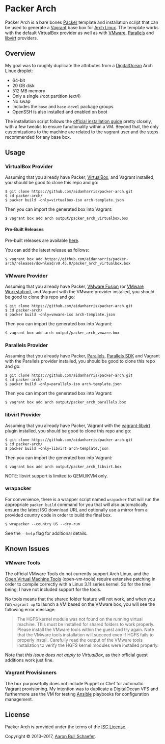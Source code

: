Packer Arch
===========

Packer Arch is a bare bones [Packer](https://www.packer.io/) template and
installation script that can be used to generate a [Vagrant](https://www.vagrantup.com/)
base box for [Arch Linux](https://www.archlinux.org/). The template works
with the default VirtualBox provider as well as with
[VMware](https://www.vagrantup.com/vmware), [Parallels](https://github.com/Parallels/vagrant-parallels)
and [libvirt](https://github.com/vagrant-libvirt/vagrant-libvirt) providers.

Overview
--------

My goal was to roughly duplicate the attributes from a
[DigitalOcean](https://www.digitalocean.com/) Arch Linux droplet:

* 64-bit
* 20 GB disk
* 512 MB memory
* Only a single /root partition (ext4)
* No swap
* Includes the `base` and `base-devel` package groups
* OpenSSH is also installed and enabled on boot

The installation script follows the
[official installation guide](https://wiki.archlinux.org/index.php/Installation_Guide)
pretty closely, with a few tweaks to ensure functionality within a VM. Beyond
that, the only customizations to the machine are related to the vagrant user
and the steps recommended for any base box.

Usage
-----

### VirtualBox Provider

Assuming that you already have Packer,
[VirtualBox](https://www.virtualbox.org/), and Vagrant installed, you
should be good to clone this repo and go:

    $ git clone https://github.com/aidanharris/packer-arch.git
    $ cd packer-arch/
    $ packer build -only=virtualbox-iso arch-template.json

Then you can import the generated box into Vagrant:

    $ vagrant box add arch output/packer_arch_virtualbox.box

#### Pre-Built Releases

Pre-built releases are available [here](https://github.com/aidanharris/packer-arch/releases).

You can add the latest release as follows:

    $ vagrant box add https://github.com/aidanharris/packer-arch/releases/download/v0.45.0/packer_arch_virtualbox.box

### VMware Provider

Assuming that you already have Packer,
[VMware Fusion](https://www.vmware.com/products/fusion/) (or
[VMware Workstation](https://www.vmware.com/products/workstation/)), and
Vagrant with the VMware provider installed, you should be good to clone
this repo and go:

    $ git clone https://github.com/aidanharris/packer-arch.git
    $ cd packer-arch/
    $ packer build -only=vmware-iso arch-template.json

Then you can import the generated box into Vagrant:

    $ vagrant box add arch output/packer_arch_vmware.box

### Parallels Provider

Assuming that you already have Packer,
[Parallels](http://www.parallels.com/), [Parallels SDK](http://www.parallels.com/eu/products/desktop/download/) and
Vagrant with the Parallels provider installed, you should be good to clone
this repo and go:

    $ git clone https://github.com/aidanharris/packer-arch.git
    $ cd packer-arch/
    $ packer build -only=parallels-iso arch-template.json

Then you can import the generated box into Vagrant:

    $ vagrant box add arch output/packer_arch_parallels.box

### libvirt Provider

Assuming that you already have Packer, Vagrant with the
[vagrant-libvirt](https://github.com/vagrant-libvirt/vagrant-libvirt)
plugin installed, you should be good to clone
this repo and go:

    $ git clone https://github.com/aidanharris/packer-arch.git
    $ cd packer-arch/
    $ packer build -only=libvirt arch-template.json

Then you can import the generated box into Vagrant:

    $ vagrant box add arch output/packer_arch_libvirt.box

NOTE: libvirt support is limited to QEMU/KVM only.

### wrapacker

For convenience, there is a wrapper script named `wrapacker` that will run the
appropriate `packer build` command for you that will also automatically ensure
the latest ISO download URL and optionally use a mirror from a provided country
code in order to build the final box.

    $ wrapacker --country US --dry-run

See the `--help` flag for additional details.

Known Issues
------------

### VMware Tools

The official VMware Tools do not currently support Arch Linux, and the
[Open Virtual Machine Tools](https://github.com/vmware/open-vm-tools)
(open-vm-tools) require extensive patching in order to compile correctly
with a Linux 3.11 series kernel. So for the time being, I have not
included support for the tools.

No tools means that the shared folder feature will not work, and when you
run `vagrant up` to launch a VM based on the VMware box, you will see the
following error message:

> The HGFS kernel module was not found on the running virtual machine.
> This must be installed for shared folders to work properly. Please
> install the VMware tools within the guest and try again. Note that
> the VMware tools installation will succeed even if HGFS fails
> to properly install. Carefully read the output of the VMware tools
> installation to verify the HGFS kernel modules were installed properly.

Note that _this issue does not apply to VirtualBox_, as their official
guest additions work just fine.

### Vagrant Provisioners

The box purposefully does not include Puppet or Chef for automatic Vagrant
provisioning. My intention was to duplicate a DigitalOcean VPS and
furthermore use the VM for testing [Ansible](http://www.ansible.com/)
playbooks for configuration management.

License
-------

Packer Arch is provided under the terms of the
[ISC License](https://en.wikipedia.org/wiki/ISC_license).

Copyright &copy; 2013&#8211;2017, [Aaron Bull Schaefer](mailto:aaron@elasticdog.com).
